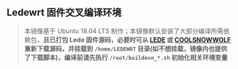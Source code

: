 ## Ledewrt 固件交叉编译环境

> 本镜像基于 Ubuntu 18.04 LTS 制作；本镜像默认安装了大部分编译所需依赖包，**且已打包 Lede 固件源码，必要时可从 [LEDE](https://github.com/lede-project/source) 或 [COOLSNOWWOLF](https://github.com/coolsnowwolf/lede) 重新下载源码，并挂载到 `/home/LEDEWRT` 目录(如不想挂载，镜像内也提供了下载脚本)，编译前请先执行 `/root/buildevn_*.sh` 初始化相关环境变量**

